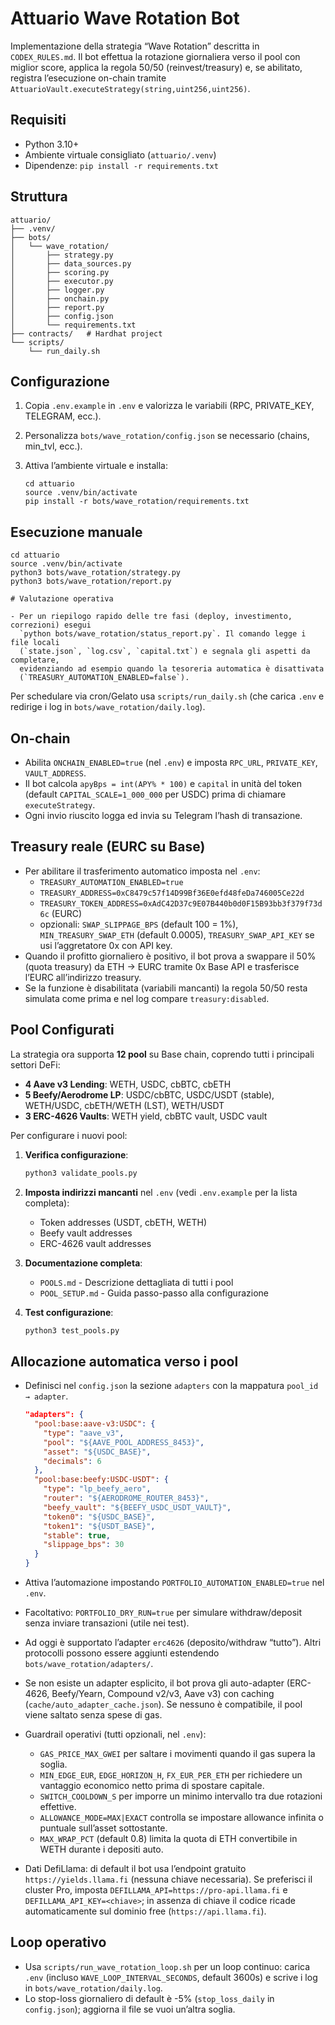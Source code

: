 # Attuario Wave Rotation Bot

Implementazione della strategia “Wave Rotation” descritta in `CODEX_RULES.md`. Il bot effettua la rotazione giornaliera verso il pool con miglior score, applica la regola 50/50 (reinvest/treasury) e, se abilitato, registra l’esecuzione on-chain tramite `AttuarioVault.executeStrategy(string,uint256,uint256)`.

## Requisiti

- Python 3.10+
- Ambiente virtuale consigliato (`attuario/.venv`)
- Dipendenze: `pip install -r requirements.txt`

## Struttura

```
attuario/
├── .venv/
├── bots/
│   └── wave_rotation/
│       ├── strategy.py
│       ├── data_sources.py
│       ├── scoring.py
│       ├── executor.py
│       ├── logger.py
│       ├── onchain.py
│       ├── report.py
│       ├── config.json
│       └── requirements.txt
├── contracts/   # Hardhat project
└── scripts/
    └── run_daily.sh
```

## Configurazione

1. Copia `.env.example` in `.env` e valorizza le variabili (RPC, PRIVATE_KEY, TELEGRAM, ecc.).
2. Personalizza `bots/wave_rotation/config.json` se necessario (chains, min_tvl, ecc.).
3. Attiva l’ambiente virtuale e installa:

   ```
   cd attuario
   source .venv/bin/activate
   pip install -r bots/wave_rotation/requirements.txt
   ```

## Esecuzione manuale

```
cd attuario
source .venv/bin/activate
python3 bots/wave_rotation/strategy.py
python3 bots/wave_rotation/report.py

# Valutazione operativa

- Per un riepilogo rapido delle tre fasi (deploy, investimento, correzioni) esegui
  `python bots/wave_rotation/status_report.py`. Il comando legge i file locali
  (`state.json`, `log.csv`, `capital.txt`) e segnala gli aspetti da completare,
  evidenziando ad esempio quando la tesoreria automatica è disattivata
  (`TREASURY_AUTOMATION_ENABLED=false`).
```

Per schedulare via cron/Gelato usa `scripts/run_daily.sh` (che carica `.env` e redirige i log in `bots/wave_rotation/daily.log`).

## On-chain

- Abilita `ONCHAIN_ENABLED=true` (nel `.env`) e imposta `RPC_URL`, `PRIVATE_KEY`, `VAULT_ADDRESS`.
- Il bot calcola `apyBps = int(APY% * 100)` e `capital` in unità del token (default `CAPITAL_SCALE=1_000_000` per USDC) prima di chiamare `executeStrategy`.
- Ogni invio riuscito logga ed invia su Telegram l’hash di transazione.

## Treasury reale (EURC su Base)

- Per abilitare il trasferimento automatico imposta nel `.env`:
  - `TREASURY_AUTOMATION_ENABLED=true`
  - `TREASURY_ADDRESS=0xC8479c57f14D99Bf36E0efd48feDa746005Ce22d`
  - `TREASURY_TOKEN_ADDRESS=0xAdC42D37c9E07B440b0d0F15B93bb3f379f73d6c` (EURC)
  - opzionali: `SWAP_SLIPPAGE_BPS` (default 100 = 1%), `MIN_TREASURY_SWAP_ETH` (default 0.0005), `TREASURY_SWAP_API_KEY` se usi l’aggretatore 0x con API key.
- Quando il profitto giornaliero è positivo, il bot prova a swappare il 50% (quota treasury) da ETH → EURC tramite 0x Base API e trasferisce l’EURC all’indirizzo treasury.
- Se la funzione è disabilitata (variabili mancanti) la regola 50/50 resta simulata come prima e nel log compare `treasury:disabled`.

## Pool Configurati

La strategia ora supporta **12 pool** su Base chain, coprendo tutti i principali settori DeFi:

- **4 Aave v3 Lending**: WETH, USDC, cbBTC, cbETH
- **5 Beefy/Aerodrome LP**: USDC/cbBTC, USDC/USDT (stable), WETH/USDC, cbETH/WETH (LST), WETH/USDT
- **3 ERC-4626 Vaults**: WETH yield, cbBTC vault, USDC vault

Per configurare i nuovi pool:

1. **Verifica configurazione**:
   ```bash
   python3 validate_pools.py
   ```

2. **Imposta indirizzi mancanti** nel `.env` (vedi `.env.example` per la lista completa):
   - Token addresses (USDT, cbETH, WETH)
   - Beefy vault addresses
   - ERC-4626 vault addresses

3. **Documentazione completa**:
   - `POOLS.md` - Descrizione dettagliata di tutti i pool
   - `POOL_SETUP.md` - Guida passo-passo alla configurazione

4. **Test configurazione**:
   ```bash
   python3 test_pools.py
   ```

## Allocazione automatica verso i pool

- Definisci nel `config.json` la sezione `adapters` con la mappatura `pool_id → adapter`.

  ```json
  "adapters": {
    "pool:base:aave-v3:USDC": {
      "type": "aave_v3",
      "pool": "${AAVE_POOL_ADDRESS_8453}",
      "asset": "${USDC_BASE}",
      "decimals": 6
    },
    "pool:base:beefy:USDC-USDT": {
      "type": "lp_beefy_aero",
      "router": "${AERODROME_ROUTER_8453}",
      "beefy_vault": "${BEEFY_USDC_USDT_VAULT}",
      "token0": "${USDC_BASE}",
      "token1": "${USDT_BASE}",
      "stable": true,
      "slippage_bps": 30
    }
  }
  ```

- Attiva l’automazione impostando `PORTFOLIO_AUTOMATION_ENABLED=true` nel `.env`.
- Facoltativo: `PORTFOLIO_DRY_RUN=true` per simulare withdraw/deposit senza inviare transazioni (utile nei test).
- Ad oggi è supportato l’adapter `erc4626` (deposito/withdraw “tutto”). Altri protocolli possono essere aggiunti estendendo `bots/wave_rotation/adapters/`.
- Se non esiste un adapter esplicito, il bot prova gli auto-adapter (ERC-4626, Beefy/Yearn, Compound v2/v3, Aave v3) con caching (`cache/auto_adapter_cache.json`). Se nessuno è compatibile, il pool viene saltato senza spese di gas.
- Guardrail operativi (tutti opzionali, nel `.env`):
  - `GAS_PRICE_MAX_GWEI` per saltare i movimenti quando il gas supera la soglia.
  - `MIN_EDGE_EUR`, `EDGE_HORIZON_H`, `FX_EUR_PER_ETH` per richiedere un vantaggio economico netto prima di spostare capitale.
  - `SWITCH_COOLDOWN_S` per imporre un minimo intervallo tra due rotazioni effettive.
  - `ALLOWANCE_MODE=MAX|EXACT` controlla se impostare allowance infinita o puntuale sull’asset sottostante.
  - `MAX_WRAP_PCT` (default 0.8) limita la quota di ETH convertibile in WETH durante i depositi auto.
- Dati DefiLlama: di default il bot usa l’endpoint gratuito `https://yields.llama.fi` (nessuna chiave necessaria). Se preferisci il cluster Pro, imposta `DEFILLAMA_API=https://pro-api.llama.fi` e `DEFILLAMA_API_KEY=<chiave>`; in assenza di chiave il codice ricade automaticamente sul dominio free (`https://api.llama.fi`).

## Loop operativo

- Usa `scripts/run_wave_rotation_loop.sh` per un loop continuo: carica `.env` (incluso `WAVE_LOOP_INTERVAL_SECONDS`, default 3600s) e scrive i log in `bots/wave_rotation/daily.log`.
- Lo stop-loss giornaliero di default è -5% (`stop_loss_daily` in `config.json`); aggiorna il file se vuoi un’altra soglia.
